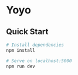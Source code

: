 # Yoyo


## Quick Start

```bash
# Install dependencies
npm install

# Serve on localhost:5000
npm run dev
```
